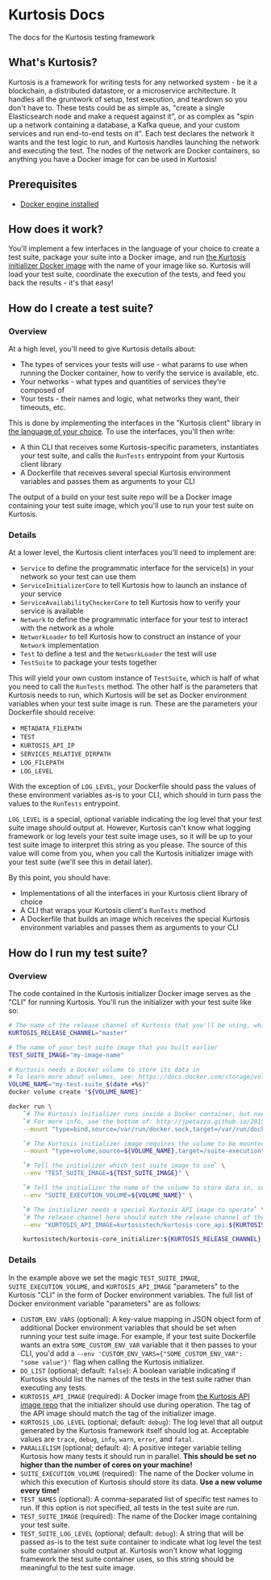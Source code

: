 Kurtosis Docs
=============
The docs for the Kurtosis testing framework

What's Kurtosis?
----------------
Kurtosis is a framework for writing tests for any networked system - be it a blockchain, a distributed datastore, or a microservice architecture. It handles all the gruntwork of setup, test execution, and teardown so you don't have to. These tests could be as simple as, "create a single Elasticsearch node and make a request against it", or as complex as "spin up a network containing a database, a Kafka queue, and your custom services and run end-to-end tests on it". Each test declares the network it wants and the test logic to run, and Kurtosis handles launching the network and executing the test. The nodes of the network are Docker containers, so anything you have a Docker image for can be used in Kurtosis!

Prerequisites
-------------
* [Docker engine installed](https://docs.docker.com/get-started/)

How does it work?
-----------------
You'll implement a few interfaces in the language of your choice to create a test suite, package your suite into a Docker image, and run [the Kurtosis initializer Docker image](https://hub.docker.com/repository/docker/kurtosistech/kurtosis-core_initializer) with the name of your image like so. Kurtosis will load your test suite, coordinate the execution of the tests, and feed you back the results - it's that easy!

How do I create a test suite?
-----------------------------
### Overview
At a high level, you'll need to give Kurtosis details about:

* The types of services your tests will use - what params to use when running the Docker container, how to verify the service is available, etc.
* Your networks - what types and quantities of services they're composed of
* Your tests - their names and logic, what networks they want, their timeouts, etc.

This is done by implementing the interfaces in the "Kurtosis client" library in [the language of your choice](./supported-languages.md). To use the interfaces, you'll then write:

* A thin CLI that receives some Kurtosis-specific parameters, instantiates your test suite, and calls the `RunTests` entrypoint from your Kurtosis client library
* A Dockerfile that receives several special Kurtosis environment variables and passes them as arguments to your CLI

The output of a build on your test suite repo will be a Docker image containing your test suite image, which you'll use to run your test suite on Kurtosis.

### Details
At a lower level, the Kurtosis client interfaces you'll need to implement are:

* `Service` to define the programmatic interface for the service(s) in your network so your test can use them
* `ServiceInitializerCore` to tell Kurtosis how to launch an instance of your service
* `ServiceAvailabilityCheckerCore` to tell Kurtosis how to verify your service is available
* `Network` to define the programmatic interface for your test to interact with the network as a whole
* `NetworkLoader` to tell Kurtosis how to construct an instance of your `Network` implementation
* `Test` to define a test and the `NetworkLoader` the test will use
* `TestSuite` to package your tests together

This will yield your own custom instance of `TestSuite`, which is half of what you need to call the `RunTests` method. The other half is the parameters that Kurtosis needs to run, which Kurtosis will be set as Docker environment variables when your test suite image is run. These are the parameters your Dockerfile should receive:

* `METADATA_FILEPATH`
* `TEST`
* `KURTOSIS_API_IP`
* `SERVICES_RELATIVE_DIRPATH`
* `LOG_FILEPATH`
* `LOG_LEVEL`

With the exception of `LOG_LEVEL`, your Dockerfile should pass the values of these environment variables as-is to your CLI, which should in turn pass the values to the `RunTests` entrypoint. 

`LOG_LEVEL` is a special, optional variable indicating the log level that your test suite image should output at. However, Kurtosis can't know what logging framework or log levels your test suite image uses, so it will be up to your test suite image to interpret this string as you please. The source of this value will come from you, when you call the Kurtosis initializer image with your test suite (we'll see this in detail later).

By this point, you should have:
* Implementations of all the interfaces in your Kurtosis client library of choice
* A CLI that wraps your Kurtosis client's `RunTests` method
* A Dockerfile that builds an image which receives the special Kurtosis environment variables and passes them as arguments to your CLI

How do I run my test suite?
---------------------------
### Overview
The code contained in the Kurtosis initializer Docker image serves as the "CLI" for running Kurtosis. You'll run the initializer with your test suite like so:

```bash
# The name of the release channel of Kurtosis that you'll be using, which indicates which Kurtosis Docker images you'll be using
KURTOSIS_RELEASE_CHANNEL="master"

# The name of your test suite image that you built earlier
TEST_SUITE_IMAGE="my-image-name"

# Kurtosis needs a Docker volume to store its data in
# To learn more about volumes, see: https://docs.docker.com/storage/volumes/
VOLUME_NAME="my-test-suite_$(date +%s)"
docker volume create "${VOLUME_NAME}"

docker run \
    `# The Kurtosis initializer runs inside a Docker container, but needs to access to the Docker engine; this is how to do it` \
    `# For more info, see the bottom of: http://jpetazzo.github.io/2015/09/03/do-not-use-docker-in-docker-for-ci/` \
    --mount "type=bind,source=/var/run/docker.sock,target=/var/run/docker.sock" \

    `# The Kurtosis initializer image requires the volume to be mounted at the special "/suite-execution" path` \
    --mount "type=volume,source=${VOLUME_NAME},target=/suite-execution" \

    `# Tell the initializer which test suite image to use` \
    --env "TEST_SUITE_IMAGE=${TEST_SUITE_IMAGE}" \

    `# Tell the initializer the name of the volume to store data in, so it can mount it on new Docker containers it creates` \
    --env "SUITE_EXECUTION_VOLUME=${VOLUME_NAME}" \

    `# The initializer needs a special Kurtosis API image to operate` \
    `# The release channel here should match the release channel of the initializer itself` \
    --env "KURTOSIS_API_IMAGE=kurtosistech/kurtosis-core_api:${KURTOSIS_RELEASE_CHANNEL}" \

    kurtosistech/kurtosis-core_initializer:${KURTOSIS_RELEASE_CHANNEL}
```

### Details
In the example above we set the magic `TEST_SUITE_IMAGE`, `SUITE_EXECUTION_VOLUME`, and `KURTOSIS_API_IMAGE` "parameters" to the Kurtosis "CLI" in the form of Docker environment variables. The full list of Docker environment variable "parameters" are as follows:

* `CUSTOM_ENV_VARS` (optional): A key-value mapping in JSON object form of additional Docker environment variables that should be set when running your test suite image. For example, if your test suite Dockerfile wants an extra `SOME_CUSTOM_ENV_VAR` variable that it then passes to your CLI, you'd add a `--env 'CUSTOM_ENV_VARS={"SOME_CUSTOM_ENV_VAR": "some value"}'` flag when calling the Kurtosis initializer.
* `DO_LIST` (optional; default: `false`): A boolean variable indicating if Kurtosis should list the names of the tests in the test suite rather than executing any tests.
* `KURTOSIS_API_IMAGE` (required): A Docker image from [the Kurtosis API image repo](https://hub.docker.com/repository/docker/kurtosistech/kurtosis-core_api) that the initializer should use during operation. The tag of the API image should match the tag of the initializer image.
* `KURTOSIS_LOG_LEVEL` (optional; default: `debug`): The log level that all output generated by the Kurtosis framework itself should log at. Acceptable values are `trace`, `debug`, `info`, `warn`, `error`, and `fatal`.
* `PARALLELISM` (optional; default: `4`): A positive integer variable telling Kurtosis how many tests it should run in parallel. **This should be set no higher than the number of cores on your machine!**
* `SUITE_EXECUTION_VOLUME` (required): The name of the Docker volume in which this execution of Kurtosis should store its data. **Use a new volume every time!**
* `TEST_NAMES` (optional): A comma-separated list of specific test names to run. If this option is not specified, all tests in the test suite are run.
* `TEST_SUITE_IMAGE` (required): The name of the Docker image containing your test suite.
* `TEST_SUITE_LOG_LEVEL` (optional; default: `debug`): A string that will be passed as-is to the test suite container to indicate what log level the test suite container should output at. Kurtosis won't know what logging framework the test suite container uses, so this string should be meaningful to the test suite image.
